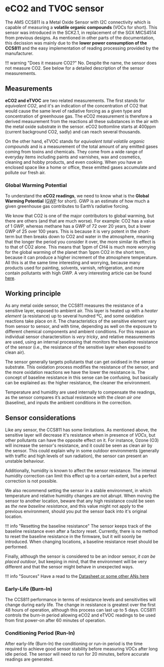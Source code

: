 eCO2 and TVOC sensor
==========

The AMS CCS811 is a Metal Oxide Sensor with I2C connectivity which is capable of measuring a **volatile organic compounds** (VOCs for short). This sensor was introduced in the SCK2.1, in replacement of the SGX MICS4514 from previous designs. As mentioned in other parts of the documentation, this decission was mainly due to the **lower power consumption of the CCS811** and the easy implementation of reading processing provided by the manufacturer.

!!! warning "Does it measure CO2?"
    No. Despite the name, the sensor does not measure CO2. See below for a detailed description of the sensor measurements.

## Measurements

**eCO2 and eTVOC** are two related measurements. The first stands for _equivalent CO2_, and it's an indication of the concentration of CO2 that would cause the same level of radiative forcing as a given type and concentration of greenhouse gas. The eCO2 measurement is therefore a derived measurement from the reactions all these substances in the air with the metal oxide substrate in the sensor. eCO2 bottomline starts at 400ppm (current background CO2, sadly) and can reach several thousands.

On the other hand, eTVOC stands for _equivalent total volatile organic compounds_ and is a measurement of the total amount of any emitted gases coming from toxins and chemicals. They come from a wide range of everyday items including paints and varnishes, wax and cosmetics, cleaning and hobby products, and even cooking. When you have an enclosed space like a home or office, these emitted gases accumulate and pollute our fresh air.

### Global Warming Potential

To understand the **eCO2 readings**, we need to know what is the **Global Warming Potential** ([GWP](https://en.wikipedia.org/wiki/Global_warming_potential) for short). GWP is an estimate of how much a given greenhouse gas contributes to Earth’s radiative forcing. 

We know that CO2 is one of the major contributors to global warming, but there are others (and that are much worse). For example: CO2 has a value of 1 GWP, whereas methane has a GWP of 72 over 20 years, but a lower GWP of 25 over 100 years. This is because it is very potent in the short-term but then breaks down to CO2 and water in the atmosphere, meaning that the longer the period you consider it over, the more similar its effect is to that of CO2 alone. This means that 1ppm of CH4 is much more worrying for the global warming of the planet than 1ppm CO2 in the short term, because it can produce a higher increment of the atmosphere temperature. All this is at the same time interesting and worrying, because many products used for painting, solvents, varnish, refrigeration, and more contain pollutants with high GWP. A very interesting article can be found [here](http://www.darkoptimism.org/2008/09/03/climate-science-translation-guide/).

## Working principle

As any metal oxide sensor, the CCS811 measures the resistance of a sensitive layer, exposed to ambient air. This layer is heated up with a _heater element_ (a resistance) up to several hundred ºC, and some oxidation reactions take place on it. The characteristics of the sensitive element vary from sensor to sensor, and with time, depending as well on the exposure to different chemical components and ambient conditions. For this reason an individual sensor charactersition is _very tricky_, and relative measurements are used, using an internal processing that monitors the baseline resistance of the sensor (i.e., the resistance of the sensitive layer when exposed to clean air).

The sensor generally targets pollutants that can get oxidised in the sensor substrate. This oxidation process modifies the resistance of the sensor, and the more oxidation reactions we have the lower the resistance is. The concept of baseline resistance in this sense can be confusing, but basically can be explained as: the higher resistance, the cleaner the environment.

Temperature and humidity are used internally to compensate the readings, as the sensor compares it’s actual resistance with the _clean air one_ (baseline), and inputs the ambient conditions in the correction.

## Sensor considerations

Like any sensor, the CCS811 has some limitations. As mentioned above, the sensitive layer will decrease it's resistance when in presence of _VOCs_, but other pollutants can have the opposite effect on it. For instance, Ozone (O3) will increase the sensor's resistance, and it could be seen as clean air by the sensor. This could explain why in some outdoor environments (generally with traffic and high levels of sun radiation), the sensor can present an unstable behaviour.

Additionally, humidity is known to affect the sensor resistance. The internal humidity correction can limit this effect up to a certain extent, but a perfect correction is not possible.

We also recommend setting the sensor in a stable environment, in which temperature and relative humidity changes are not abrupt. When moving the sensor to another location, beware that any high resistance could be seen as _the new baseline resistance_, and this value might not apply to the previous environment, should you put the sensor back into it's original location.

!!! info "Resetting the baseline resistance"
    The sensor keeps track of the baseline resistance even after a factory reset. Currently, there is no method to reset the baseline resistance in the firmware, but it will soonly be introduced. When changing locations, a baseline resistance reset should be performed.

Finally, although the sensor is considered to be an indoor sensor, _it can be placed outdoor_, but keeping in mind, that the environment will be very different and that the sensor might behave in unexpected ways.

!!! info "Sources"
    Have a read to the [Datasheet or some other ANs here](https://www.sciosense.com/products/environmental-sensors/ccs811-gas-sensor-solution/)

### Early-Life (Burn-In)

The CCS811 performance in terms of resistance levels and sensitivities will change during early life. The change in resistance is greatest over the first 48 hours of operation, although this process can last up to 5 days. CCS811 controls the burn-in period allowing eCO2 and eTVOC readings to be used from first power-on after 60 minutes of operation.

### Conditioning Period (Run-In)

After early-life (Burn-In) the conditioning or run-in period is the time required to achieve good sensor stability before measuring VOCs after long idle period. The sensor will need to run for 20 minutes, before accurate readings are generated.